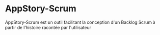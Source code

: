 # AppStory-Scrum
AppStory-Scrum est un outil facilitant la conception d'un Backlog Scrum à partir de l'histoire racontée par l'utilisateur
